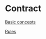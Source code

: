 # Contract

[<!--INCLUDE-->Basic concepts](../../../global/basic-concepts/README.md)

[<!--RULES-->Rules](../openapi/rules)
